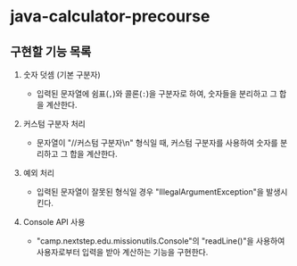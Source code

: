 # java-calculator-precourse

## 구현할 기능 목록

1. 숫자 덧셈 (기본 구분자)
   - 입력된 문자열에 쉼표(`,`)와 콜론(`:`)을 구분자로 하여, 숫자들을 분리하고 그 합을 계산한다.

2. 커스텀 구분자 처리
   - 문자열이 "//커스텀 구분자\n" 형식일 때, 커스텀 구분자를 사용하여 숫자를 분리하고 그 합을 계산한다.

3. 예외 처리
   - 입력된 문자열이 잘못된 형식일 경우 "IllegalArgumentException"을 발생시킨다.

4. Console API 사용
   - "camp.nextstep.edu.missionutils.Console"의 "readLine()"을 사용하여 사용자로부터 입력을 받아 계산하는 기능을 구현한다.
